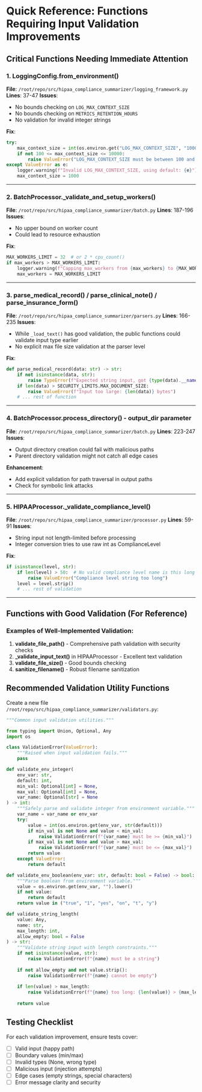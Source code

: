 # Quick Reference: Functions Requiring Input Validation Improvements

## Critical Functions Needing Immediate Attention

### 1. **LoggingConfig.from_environment()** 
**File**: `/root/repo/src/hipaa_compliance_summarizer/logging_framework.py`
**Lines**: 37-47
**Issues**:
- No bounds checking on `LOG_MAX_CONTEXT_SIZE`
- No bounds checking on `METRICS_RETENTION_HOURS`
- No validation for invalid integer strings

**Fix**:
```python
try:
    max_context_size = int(os.environ.get("LOG_MAX_CONTEXT_SIZE", "1000"))
    if not 100 <= max_context_size <= 10000:
        raise ValueError("LOG_MAX_CONTEXT_SIZE must be between 100 and 10000")
except ValueError as e:
    logger.warning(f"Invalid LOG_MAX_CONTEXT_SIZE, using default: {e}")
    max_context_size = 1000
```

---

### 2. **BatchProcessor._validate_and_setup_workers()**
**File**: `/root/repo/src/hipaa_compliance_summarizer/batch.py`
**Lines**: 187-196
**Issues**:
- No upper bound on worker count
- Could lead to resource exhaustion

**Fix**:
```python
MAX_WORKERS_LIMIT = 32  # or 2 * cpu_count()
if max_workers > MAX_WORKERS_LIMIT:
    logger.warning(f"Capping max_workers from {max_workers} to {MAX_WORKERS_LIMIT}")
    max_workers = MAX_WORKERS_LIMIT
```

---

### 3. **parse_medical_record() / parse_clinical_note() / parse_insurance_form()**
**File**: `/root/repo/src/hipaa_compliance_summarizer/parsers.py`
**Lines**: 166-235
**Issues**:
- While `_load_text()` has good validation, the public functions could validate input type earlier
- No explicit max file size validation at the parser level

**Fix**:
```python
def parse_medical_record(data: str) -> str:
    if not isinstance(data, str):
        raise TypeError(f"Expected string input, got {type(data).__name__}")
    if len(data) > SECURITY_LIMITS.MAX_DOCUMENT_SIZE:
        raise ValueError(f"Input too large: {len(data)} bytes")
    # ... rest of function
```

---

### 4. **BatchProcessor.process_directory() - output_dir parameter**
**File**: `/root/repo/src/hipaa_compliance_summarizer/batch.py`
**Lines**: 223-247
**Issues**:
- Output directory creation could fail with malicious paths
- Parent directory validation might not catch all edge cases

**Enhancement**:
- Add explicit validation for path traversal in output paths
- Check for symbolic link attacks

---

### 5. **HIPAAProcessor._validate_compliance_level()**
**File**: `/root/repo/src/hipaa_compliance_summarizer/processor.py`
**Lines**: 59-91
**Issues**:
- String input not length-limited before processing
- Integer conversion tries to use raw int as ComplianceLevel

**Fix**:
```python
if isinstance(level, str):
    if len(level) > 50:  # No valid compliance level name is this long
        raise ValueError("Compliance level string too long")
    level = level.strip()
    # ... rest of validation
```

---

## Functions with Good Validation (For Reference)

### Examples of Well-Implemented Validation:

1. **validate_file_path()** - Comprehensive path validation with security checks
2. **_validate_input_text()** in HIPAAProcessor - Excellent text validation
3. **validate_file_size()** - Good bounds checking
4. **sanitize_filename()** - Robust filename sanitization

## Recommended Validation Utility Functions

Create a new file `/root/repo/src/hipaa_compliance_summarizer/validators.py`:

```python
"""Common input validation utilities."""

from typing import Union, Optional, Any
import os

class ValidationError(ValueError):
    """Raised when input validation fails."""
    pass

def validate_env_integer(
    env_var: str, 
    default: int, 
    min_val: Optional[int] = None,
    max_val: Optional[int] = None,
    var_name: Optional[str] = None
) -> int:
    """Safely parse and validate integer from environment variable."""
    var_name = var_name or env_var
    try:
        value = int(os.environ.get(env_var, str(default)))
        if min_val is not None and value < min_val:
            raise ValidationError(f"{var_name} must be >= {min_val}")
        if max_val is not None and value > max_val:
            raise ValidationError(f"{var_name} must be <= {max_val}")
        return value
    except ValueError:
        return default

def validate_env_boolean(env_var: str, default: bool = False) -> bool:
    """Parse boolean from environment variable."""
    value = os.environ.get(env_var, "").lower()
    if not value:
        return default
    return value in ("true", "1", "yes", "on", "t", "y")

def validate_string_length(
    value: Any, 
    name: str, 
    max_length: int,
    allow_empty: bool = False
) -> str:
    """Validate string input with length constraints."""
    if not isinstance(value, str):
        raise ValidationError(f"{name} must be a string")
    
    if not allow_empty and not value.strip():
        raise ValidationError(f"{name} cannot be empty")
        
    if len(value) > max_length:
        raise ValidationError(f"{name} too long: {len(value)} > {max_length}")
        
    return value
```

## Testing Checklist

For each validation improvement, ensure tests cover:

- [ ] Valid input (happy path)
- [ ] Boundary values (min/max)
- [ ] Invalid types (None, wrong type)
- [ ] Malicious input (injection attempts)
- [ ] Edge cases (empty strings, special characters)
- [ ] Error message clarity and security